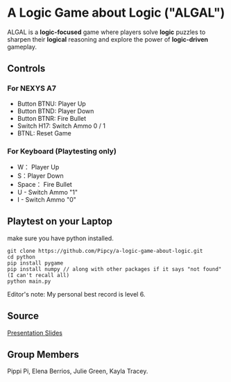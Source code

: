 # A Logic Game about Logic ("ALGAL")
ALGAL is a **logic-focused** game where players solve **logic** puzzles to sharpen their **logical** reasoning and explore the power of **logic-driven** gameplay.

## Controls
### For NEXYS A7
- Button BTNU: Player Up
- Button BTND: Player Down
- Button BTNR: Fire Bullet
- Switch H17: Switch Ammo 0 / 1
- BTNL: Reset Game
### For Keyboard (Playtesting only)
- W： Player Up
- S：Player Down
- Space： Fire Bullet
- U - Switch Ammo "1"
- I - Switch Ammo "0"


## Playtest on your Laptop
make sure you have python installed.
```
git clone https://github.com/Pipcy/a-logic-game-about-logic.git
cd python
pip install pygame
pip install numpy // along with other packages if it says "not found" (I can't recall all)
python main.py
```
Editor's note: My personal best record is level 6.

## Source
[Presentation Slides](https://docs.google.com/presentation/d/1rNwIijCkfnFcIcx30BswdSxuwaVUb0PAgqpbr5YiXKE/edit?usp=sharing)

## Group Members
Pippi Pi, Elena Berrios, Julie Green, Kayla Tracey.
